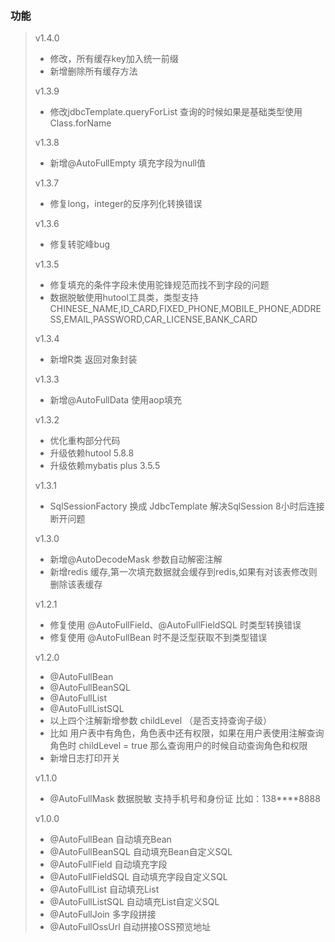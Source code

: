 ### 功能
>
>v1.4.0
>- 修改，所有缓存key加入统一前缀
>- 新增删除所有缓存方法
>
>v1.3.9
>- 修改jdbcTemplate.queryForList 查询的时候如果是基础类型使用 Class.forName
>
>v1.3.8
>- 新增@AutoFullEmpty 填充字段为null值
>
>v1.3.7
>- 修复long，integer的反序列化转换错误
>
>
>v1.3.6
>- 修复转驼峰bug
>
> v1.3.5
>- 修复填充的条件字段未使用驼锋规范而找不到字段的问题
>- 数据脱敏使用hutool工具类，类型支持 CHINESE_NAME,ID_CARD,FIXED_PHONE,MOBILE_PHONE,ADDRESS,EMAIL,PASSWORD,CAR_LICENSE,BANK_CARD
>
>
> v1.3.4
>- 新增R类 返回对象封装
>
> v1.3.3
>- 新增@AutoFullData 使用aop填充
>
> v1.3.2
>- 优化重构部分代码
>- 升级依赖hutool 5.8.8
>- 升级依赖mybatis plus 3.5.5
>
> v1.3.1
>- SqlSessionFactory 换成 JdbcTemplate 解决SqlSession 8小时后连接断开问题
>
> v1.3.0
>- 新增@AutoDecodeMask 参数自动解密注解
>- 新增redis 缓存,第一次填充数据就会缓存到redis,如果有对该表修改则删除该表缓存
>
> v1.2.1
>- 修复使用 @AutoFullField、@AutoFullFieldSQL 时类型转换错误
>- 修复使用 @AutoFullBean 时不是泛型获取不到类型错误
>
> v1.2.0
>- @AutoFullBean
>- @AutoFullBeanSQL
>- @AutoFullList
>- @AutoFullListSQL
>- 以上四个注解新增参数 childLevel （是否支持查询子级）
>- 比如 用户表中有角色，角色表中还有权限，如果在用户表使用注解查询角色时 childLevel = true 那么查询用户的时候自动查询角色和权限
>- 新增日志打印开关
>
> v1.1.0
> - @AutoFullMask 数据脱敏 支持手机号和身份证 比如：138****8888
>
> v1.0.0
>- @AutoFullBean  自动填充Bean
>- @AutoFullBeanSQL  自动填充Bean自定义SQL
>- @AutoFullField  自动填充字段
>- @AutoFullFieldSQL  自动填充字段自定义SQL
>- @AutoFullList  自动填充List
>- @AutoFullListSQL  自动填充List自定义SQL
>- @AutoFullJoin  多字段拼接
>- @AutoFullOssUrl  自动拼接OSS预览地址


